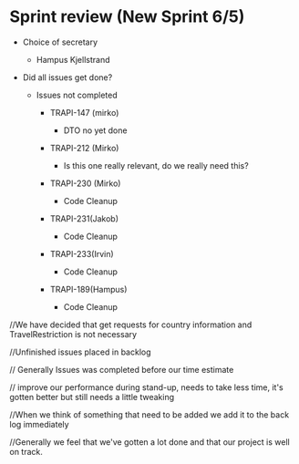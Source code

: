 # Sprint review (New Sprint 6/5)

* Choice of secretary

  *  Hampus Kjellstrand

* Did all issues get done?

  * Issues not completed

    * TRAPI-147 (mirko)

      * DTO no yet done

    * TRAPI-212 (Mirko)

      * Is this one really relevant, do we really need this?

    * TRAPI-230 (Mirko)

      * Code Cleanup

    * TRAPI-231(Jakob)

      * Code Cleanup

    * TRAPI-233(Irvin)

      * Code Cleanup

    * TRAPI-189(Hampus)

      * Code Cleanup

      

//We have decided that get requests for country information and TravelRestriction is not necessary

//Unfinished issues placed in backlog

// Generally Issues was completed before our time estimate

// improve our performance during stand-up, needs to take less time, it's gotten better but still needs a little tweaking

//When we think of something that need to be added we add it to the back log immediately

//Generally we feel that we've gotten a lot done and that our project is well on track.

 

